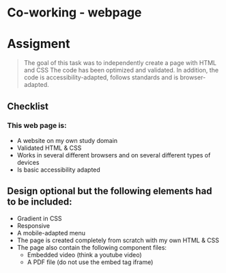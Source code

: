 # Co-working - webpage

# Assigment
>The goal of this task was to independently create a page with HTML and CSS The code has been optimized and validated. In addition, the code is accessibility-adapted, follows standards and is browser-adapted.


## Checklist
### This web page is:
* A website on my own study domain
* Validated HTML & CSS
* Works in several different browsers and on several different types of devices
* Is basic accessibility adapted

## Design optional but the following elements had to be included:
* Gradient in CSS
* Responsive
* A mobile-adapted menu
* The page is created completely from scratch with my own HTML & CSS
* The page also contain the following component files:
  * Embedded video (think a youtube video)
  * A PDF file (do not use the embed tag iframe)